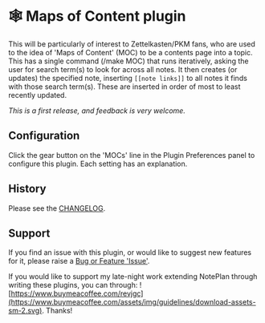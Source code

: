 # 🕸 Maps of Content plugin

This will be particularly of interest to Zettelkasten/PKM fans, who are used to the idea of 'Maps of Content' (MOC) to be a contents page into a topic.
This has a single command (/make MOC) that runs iteratively, asking the user for search term(s) to look for across all notes. It then creates (or updates) the specified note, inserting `[[note links]]` to all notes it finds with those search term(s).  These are inserted in order of most to least recently updated.

_This is a first release, and feedback is very welcome._

## Configuration
Click the gear button on the 'MOCs' line in the Plugin Preferences panel to configure this plugin. Each setting has an explanation.

## History
Please see the [CHANGELOG](CHANGELOG.md).

## Support
If you find an issue with this plugin, or would like to suggest new features for it, please raise a [Bug or Feature 'Issue'](https://github.com/NotePlan/plugins/issues).

If you would like to support my late-night work extending NotePlan through writing these plugins, you can through:
![https://www.buymeacoffee.com/revjgc](https://www.buymeacoffee.com/assets/img/guidelines/download-assets-sm-2.svg). Thanks!
